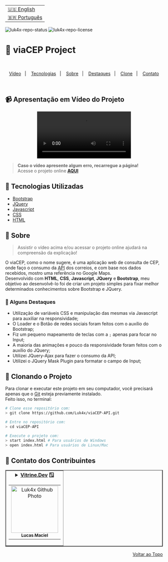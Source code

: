 <table align="right">
  <tr>
    <td>
      <a href="readme-en.md">🇺🇸 English</a>
    </td>
  </tr>
  <tr>
    <td>
      <a href="README.md">🇧🇷 Português</a>
    </td>
  </tr>
</table>

![luk4x-repo-status](https://img.shields.io/badge/Status-Finished-lightgrey?style=for-the-badge&logo=headspace&logoColor=green&color=lightgrey)
![luk4x-repo-license](https://img.shields.io/github/license/Luk4x/viaCEP-API?style=for-the-badge&logo=unlicense&logoColor=lightgrey)
# 📮 viaCEP Project

<br>
<p align="center">
  <a href="#-apresentação-em-vídeo-do-projeto">Vídeo</a>&nbsp;&nbsp;&nbsp;|&nbsp;&nbsp;&nbsp;
  <a href="#-tecnologias-utilizadas">Tecnologias</a>&nbsp;&nbsp;&nbsp;|&nbsp;&nbsp;&nbsp;
  <a href="#-sobre">Sobre</a>&nbsp;&nbsp;&nbsp;|&nbsp;&nbsp;&nbsp;
  <a href="#-alguns-destaques">Destaques</a>&nbsp;&nbsp;&nbsp;|&nbsp;&nbsp;&nbsp;
  <a href="#-clonando-o-projeto">Clone</a>&nbsp;&nbsp;&nbsp;|&nbsp;&nbsp;&nbsp;
  <a href="#-contato-dos-contribuintes">Contato</a>
</p>
<br>

## 📹 Apresentação em Vídeo do Projeto
<div align="center">
  <video src="https://user-images.githubusercontent.com/86276393/173253896-43955339-98aa-43d9-9213-6ef4583f19ba.mp4">
</div>

> **Caso o vídeo apresente algum erro, recarregue a página!**<br>
> Acesse o projeto online **[AQUI](https://luk4x.github.io/viaCEP-API/)**

## 🚀 Tecnologias Utilizadas

-   [Bootstrap](https://getbootstrap.com/docs/5.2/getting-started/introduction/)
-   [JQuery](https://jquery.com/)
-   [Javascript](https://developer.mozilla.org/en-US/docs/Web/JavaScript)
-   [CSS](https://developer.mozilla.org/en-US/docs/Web/CSS)
-   [HTML](https://developer.mozilla.org/en-US/docs/Web/HTML)

## 📝 Sobre

> Assistir o vídeo acima e/ou acessar o projeto online ajudará na compreensão da explicação!

O viaCEP, como o nome sugere, é uma aplicação web de consulta de CEP, onde faço o consumo da [API](https://viacep.com.br/) dos correios, e com base nos dados recebidos, mostro uma referência no Google Maps.
<br>
Desenvolvido com <b>HTML</b>, <b>CSS</b>, <b>Javascript</b>, <b>JQuery</b> e <b>Bootstrap</b>, meu objetivo ao desenvolvê-lo foi de criar um projeto simples para fixar melhor determinados conhecimentos sobre Bootstrap e JQuery.

### 📌 Alguns Destaques

- Utilização de variáveis CSS e manipulação das mesmas via Javascript para auxiliar na responsividade;
- O Loader e o Botão de redes sociais foram feitos com o auxílio do Bootstrap;
- Fiz um pequeno mapeamento de teclas com a `;` apenas para focar no Input;
- A maioria das animações e pouco da responsividade foram feitos com o auxílio do JQuery;
- Utilizei JQuery-Ajax para fazer o consumo da API;
- Utilizei o JQuery Mask Plugin para formatar o campo de Input;

## 📖 Clonando o Projeto

Para clonar e executar este projeto em seu computador, você precisará apenas que o [Git](https://git-scm.com/) esteja previamente instalado.<br>
Feito isso, no terminal:

```bash
# Clone esse repositório com:
> git clone https://github.com/Luk4x/viaCEP-API.git

# Entre no repositório com:
> cd viaCEP-API

# Execute o projeto com:
> start index.html # Para usuários de Windows
> open index.html # Para usuários de Linux/Mac
```

## 🤝 Contato dos Contribuintes

<table border="2">
  <tr>
    <td align="center">
      <details>
        <summary>
          <b><a href="https://cursos.alura.com.br/vitrinedev/lucasmacielf">Vitrine.Dev</a> 🪟</b>
          <table>
            <tr>
              <td align="center">
                <a href="https://github.com/Luk4x">
                  <img src="https://avatars.githubusercontent.com/Luk4x" width="150px;" alt="Luk4x Github Photo"/>
                </a>
                <br>
                <a href="https://www.linkedin.com/in/lucasmacielf/">
                  <sub>
                    <b>Lucas Maciel</b>
                  </sub>
                </a>
              </td>
            </tr>
          </table>
        </summary>

| :placard: Vitrine.Dev | Lucas Maciel |
| -------------  | --- |
| :sparkles: Nome        | **📮 viaCEP**
| :label: Tecnologias | bootstrap, jquery, javascript, css, html
| :camera: Img         | <img src="https://user-images.githubusercontent.com/86276393/202928344-0290c6bd-5636-406d-8e1d-96ba6c15a8b7.png#vitrinedev" alt="vitrine.dev thumb" width="100%"/>

</details>
</td>
</tr>
</table>

<p align="right">
  <a href="#-viacep-project">Voltar ao Topo</a>
</p>
